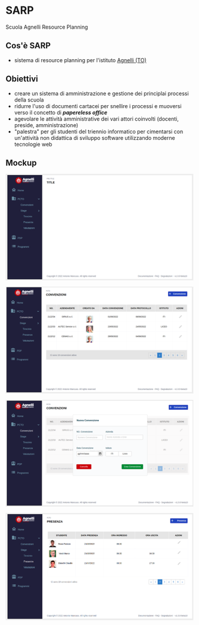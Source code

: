 # SARP
Scuola Agnelli Resource Planning

## Cos'è SARP

- sistema di resource planning per l'istituto [Agnelli (TO)](https://agnelli.it/)

## Obiettivi

-  creare un sistema di amministrazione e gestione dei principlai processi della scuola
-  ridurre l'uso di documenti cartacei per snellire i processi e muoversi verso il concetto di ***papereless office***
-  agevolare le attività amministrative dei vari attori coinvolti (docenti, preside, amministrazione)
-  "palestra" per gli studenti del triennio informatico per cimentarsi con un'attività non didattica di sviluppo software utilizzando moderne tecnologie web

## Mockup

![mockup01](doc/img/mockup01.png)

![mockup02](doc/img/mockup02.png)

![mockup03](doc/img/mockup03.png)

![mockup04](doc/img/mockup04.png)